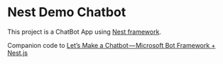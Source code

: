 # Nest Demo Chatbot

This project is a ChatBot App using [Nest framework](https://github.com/kamilmysliwiec/nest).

Companion code to [Let’s Make a Chatbot — Microsoft Bot Framework + Nest.js](https://medium.com/@mathieupicciolli/lets-make-a-chatbot-microsoft-bot-framework-nest-js-755c5804d72f)